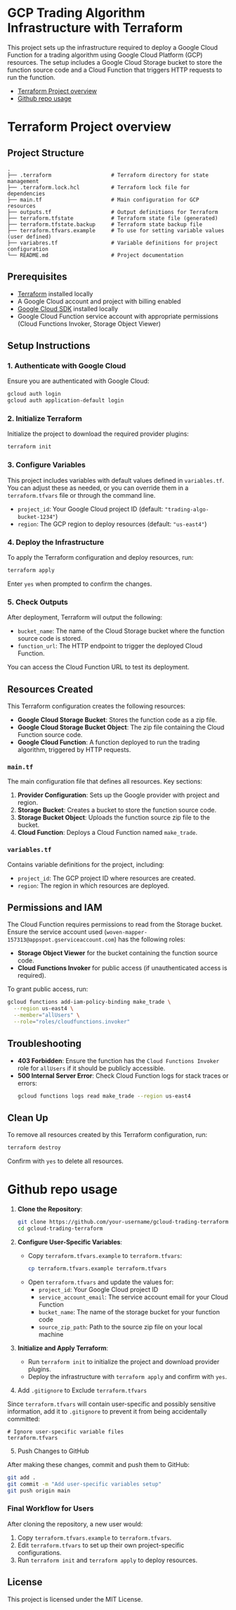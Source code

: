 # GCP Trading Algorithm Infrastructure with Terraform

This project sets up the infrastructure required to deploy a Google Cloud Function for a trading algorithm using Google Cloud Platform (GCP) resources. The setup includes a Google Cloud Storage bucket to store the function source code and a Cloud Function that triggers HTTP requests to run the function.

- [Terraform Project overview](#terraform-project-overview)
- [Github repo usage](#github-repo-usage)

# Terraform Project overview

## Project Structure

```
.
├── .terraform                   # Terraform directory for state management
├── .terraform.lock.hcl          # Terraform lock file for dependencies
├── main.tf                      # Main configuration for GCP resources
├── outputs.tf                   # Output definitions for Terraform
├── terraform.tfstate            # Terraform state file (generated)
├── terraform.tfstate.backup     # Terraform state backup file
├── terraform.tfvars.example     # To use for setting variable values (user defined)
├── variabres.tf                 # Variable definitions for project configuration
└── README.md                    # Project documentation
```

## Prerequisites

- [Terraform](https://www.terraform.io/downloads) installed locally
- A Google Cloud account and project with billing enabled
- [Google Cloud SDK](https://cloud.google.com/sdk/docs/install) installed locally
- Google Cloud Function service account with appropriate permissions (Cloud Functions Invoker, Storage Object Viewer)

## Setup Instructions

### 1. Authenticate with Google Cloud

Ensure you are authenticated with Google Cloud:

```bash
gcloud auth login
gcloud auth application-default login
```

### 2. Initialize Terraform

Initialize the project to download the required provider plugins:

```bash
terraform init
```

### 3. Configure Variables

This project includes variables with default values defined in `variables.tf`. You can adjust these as needed, or you can override them in a `terraform.tfvars` file or through the command line.

- `project_id`: Your Google Cloud project ID (default: `"trading-algo-bucket-1234"`)
- `region`: The GCP region to deploy resources (default: `"us-east4"`)

### 4. Deploy the Infrastructure

To apply the Terraform configuration and deploy resources, run:

```bash
terraform apply
```

Enter `yes` when prompted to confirm the changes.

### 5. Check Outputs

After deployment, Terraform will output the following:

- `bucket_name`: The name of the Cloud Storage bucket where the function source code is stored.
- `function_url`: The HTTP endpoint to trigger the deployed Cloud Function.

You can access the Cloud Function URL to test its deployment.

## Resources Created

This Terraform configuration creates the following resources:

- **Google Cloud Storage Bucket**: Stores the function code as a zip file.
- **Google Cloud Storage Bucket Object**: The zip file containing the Cloud Function source code.
- **Google Cloud Function**: A function deployed to run the trading algorithm, triggered by HTTP requests.

### `main.tf`

The main configuration file that defines all resources. Key sections:

1. **Provider Configuration**: Sets up the Google provider with project and region.
2. **Storage Bucket**: Creates a bucket to store the function source code.
3. **Storage Bucket Object**: Uploads the function source zip file to the bucket.
4. **Cloud Function**: Deploys a Cloud Function named `make_trade`.

### `variables.tf`

Contains variable definitions for the project, including:
- `project_id`: The GCP project ID where resources are created.
- `region`: The region in which resources are deployed.

## Permissions and IAM

The Cloud Function requires permissions to read from the Storage bucket. Ensure the service account used (`woven-mapper-157313@appspot.gserviceaccount.com`) has the following roles:
- **Storage Object Viewer** for the bucket containing the function source code.
- **Cloud Functions Invoker** for public access (if unauthenticated access is required).

To grant public access, run:

```bash
gcloud functions add-iam-policy-binding make_trade \
  --region us-east4 \
  --member="allUsers" \
  --role="roles/cloudfunctions.invoker"
```

## Troubleshooting

- **403 Forbidden**: Ensure the function has the `Cloud Functions Invoker` role for `allUsers` if it should be publicly accessible.
- **500 Internal Server Error**: Check Cloud Function logs for stack traces or errors:
  ```bash
  gcloud functions logs read make_trade --region us-east4
  ```

## Clean Up

To remove all resources created by this Terraform configuration, run:

```bash
terraform destroy
```

Confirm with `yes` to delete all resources.

# Github repo usage

1. **Clone the Repository**:
   ```bash
   git clone https://github.com/your-username/gcloud-trading-terraform.git
   cd gcloud-trading-terraform
   ```

2. **Configure User-Specific Variables**:
   - Copy `terraform.tfvars.example` to `terraform.tfvars`:
     ```bash
     cp terraform.tfvars.example terraform.tfvars
     ```
   - Open `terraform.tfvars` and update the values for:
     - `project_id`: Your Google Cloud project ID
     - `service_account_email`: The service account email for your Cloud Function
     - `bucket_name`: The name of the storage bucket for your function code
     - `source_zip_path`: Path to the source zip file on your local machine

3. **Initialize and Apply Terraform**:
   - Run `terraform init` to initialize the project and download provider plugins.
   - Deploy the infrastructure with `terraform apply` and confirm with `yes`.

4. Add `.gitignore` to Exclude `terraform.tfvars`

Since `terraform.tfvars` will contain user-specific and possibly sensitive information, add it to `.gitignore` to prevent it from being accidentally committed:

```plaintext
# Ignore user-specific variable files
terraform.tfvars
```

5. Push Changes to GitHub

After making these changes, commit and push them to GitHub:

```bash
git add .
git commit -m "Add user-specific variables setup"
git push origin main
```

### Final Workflow for Users

After cloning the repository, a new user would:

1. Copy `terraform.tfvars.example` to `terraform.tfvars`.
2. Edit `terraform.tfvars` to set up their own project-specific configurations.
3. Run `terraform init` and `terraform apply` to deploy resources.

## License

This project is licensed under the MIT License.


